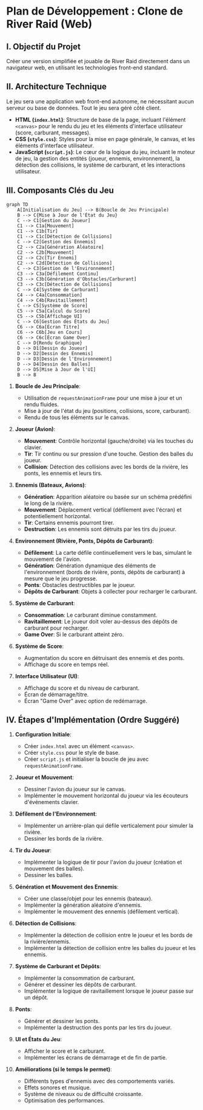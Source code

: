 # Plan de Développement : Clone de River Raid (Web)

## I. Objectif du Projet

Créer une version simplifiée et jouable de River Raid directement dans un navigateur web, en utilisant les technologies front-end standard.

## II. Architecture Technique

Le jeu sera une application web front-end autonome, ne nécessitant aucun serveur ou base de données. Tout le jeu sera géré côté client.

*   **HTML (`index.html`)**: Structure de base de la page, incluant l'élément `<canvas>` pour le rendu du jeu et les éléments d'interface utilisateur (score, carburant, messages).
*   **CSS (`style.css`)**: Styles pour la mise en page générale, le canvas, et les éléments d'interface utilisateur.
*   **JavaScript (`script.js`)**: Le cœur de la logique du jeu, incluant le moteur de jeu, la gestion des entités (joueur, ennemis, environnement), la détection des collisions, le système de carburant, et les interactions utilisateur.

## III. Composants Clés du Jeu

```mermaid
graph TD
    A[Initialisation du Jeu] --> B(Boucle de Jeu Principale)
    B --> C{Mise à Jour de l'État du Jeu}
    C --> C1[Gestion du Joueur]
    C1 --> C1a[Mouvement]
    C1 --> C1b[Tir]
    C1 --> C1c[Détection de Collisions]
    C --> C2[Gestion des Ennemis]
    C2 --> C2a[Génération Aléatoire]
    C2 --> C2b[Mouvement]
    C2 --> C2c[Tir Ennemi]
    C2 --> C2d[Détection de Collisions]
    C --> C3[Gestion de l'Environnement]
    C3 --> C3a[Défilement Continu]
    C3 --> C3b[Génération d'Obstacles/Carburant]
    C3 --> C3c[Détection de Collisions]
    C --> C4[Système de Carburant]
    C4 --> C4a[Consommation]
    C4 --> C4b[Ravitaillement]
    C --> C5[Système de Score]
    C5 --> C5a[Calcul du Score]
    C5 --> C5b[Affichage UI]
    C --> C6[Gestion des États du Jeu]
    C6 --> C6a[Écran Titre]
    C6 --> C6b[Jeu en Cours]
    C6 --> C6c[Écran Game Over]
    C --> D{Rendu Graphique}
    D --> D1[Dessin du Joueur]
    D --> D2[Dessin des Ennemis]
    D --> D3[Dessin de l'Environnement]
    D --> D4[Dessin des Balles]
    D --> D5[Mise à Jour de l'UI]
    B --> B
```

1.  **Boucle de Jeu Principale**:
    *   Utilisation de `requestAnimationFrame` pour une mise à jour et un rendu fluides.
    *   Mise à jour de l'état du jeu (positions, collisions, score, carburant).
    *   Rendu de tous les éléments sur le canvas.

2.  **Joueur (Avion)**:
    *   **Mouvement**: Contrôle horizontal (gauche/droite) via les touches du clavier.
    *   **Tir**: Tir continu ou sur pression d'une touche. Gestion des balles du joueur.
    *   **Collision**: Détection des collisions avec les bords de la rivière, les ponts, les ennemis et leurs tirs.

3.  **Ennemis (Bateaux, Avions)**:
    *   **Génération**: Apparition aléatoire ou basée sur un schéma prédéfini le long de la rivière.
    *   **Mouvement**: Déplacement vertical (défilement avec l'écran) et potentiellement horizontal.
    *   **Tir**: Certains ennemis pourront tirer.
    *   **Destruction**: Les ennemis sont détruits par les tirs du joueur.

4.  **Environnement (Rivière, Ponts, Dépôts de Carburant)**:
    *   **Défilement**: La carte défile continuellement vers le bas, simulant le mouvement de l'avion.
    *   **Génération**: Génération dynamique des éléments de l'environnement (bords de rivière, ponts, dépôts de carburant) à mesure que le jeu progresse.
    *   **Ponts**: Obstacles destructibles par le joueur.
    *   **Dépôts de Carburant**: Objets à collecter pour recharger le carburant.

5.  **Système de Carburant**:
    *   **Consommation**: Le carburant diminue constamment.
    *   **Ravitaillement**: Le joueur doit voler au-dessus des dépôts de carburant pour recharger.
    *   **Game Over**: Si le carburant atteint zéro.

6.  **Système de Score**:
    *   Augmentation du score en détruisant des ennemis et des ponts.
    *   Affichage du score en temps réel.

7.  **Interface Utilisateur (UI)**:
    *   Affichage du score et du niveau de carburant.
    *   Écran de démarrage/titre.
    *   Écran "Game Over" avec option de redémarrage.

## IV. Étapes d'Implémentation (Ordre Suggéré)

1.  **Configuration Initiale**:
    *   Créer `index.html` avec un élément `<canvas>`.
    *   Créer `style.css` pour le style de base.
    *   Créer `script.js` et initialiser la boucle de jeu avec `requestAnimationFrame`.

2.  **Joueur et Mouvement**:
    *   Dessiner l'avion du joueur sur le canvas.
    *   Implémenter le mouvement horizontal du joueur via les écouteurs d'événements clavier.

3.  **Défilement de l'Environnement**:
    *   Implémenter un arrière-plan qui défile verticalement pour simuler la rivière.
    *   Dessiner les bords de la rivière.

4.  **Tir du Joueur**:
    *   Implémenter la logique de tir pour l'avion du joueur (création et mouvement des balles).
    *   Dessiner les balles.

5.  **Génération et Mouvement des Ennemis**:
    *   Créer une classe/objet pour les ennemis (bateaux).
    *   Implémenter la génération aléatoire d'ennemis.
    *   Implémenter le mouvement des ennemis (défilement vertical).

6.  **Détection de Collisions**:
    *   Implémenter la détection de collision entre le joueur et les bords de la rivière/ennemis.
    *   Implémenter la détection de collision entre les balles du joueur et les ennemis.

7.  **Système de Carburant et Dépôts**:
    *   Implémenter la consommation de carburant.
    *   Générer et dessiner les dépôts de carburant.
    *   Implémenter la logique de ravitaillement lorsque le joueur passe sur un dépôt.

8.  **Ponts**:
    *   Générer et dessiner les ponts.
    *   Implémenter la destruction des ponts par les tirs du joueur.

9.  **UI et États du Jeu**:
    *   Afficher le score et le carburant.
    *   Implémenter les écrans de démarrage et de fin de partie.

10. **Améliorations (si le temps le permet)**:
    *   Différents types d'ennemis avec des comportements variés.
    *   Effets sonores et musique.
    *   Système de niveaux ou de difficulté croissante.
    *   Optimisation des performances.